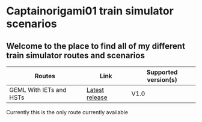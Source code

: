 # Captainorigami01 train simulator scenarios

## Welcome to the place to find all of my different train simulator routes and scenarios

|Routes|Link|Supported version(s)|
|-|-|-|
|GEML With IETs and HSTs|[Latest release](https://trainsim.captain-vc.com/GEML-IET-HST)|V1.0|

Currently this is the only route currently available

